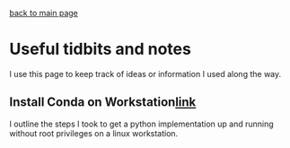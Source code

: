 [back to main page](https://michael-hoffman.github.io)

# Useful tidbits and notes
I use this page to keep track of ideas or information I used along the
way.

## Install Conda on Workstation[link](https://michael-hoffman.github.io/notes/install_conda)

I outline the steps I took to get a python implementation up and
running without root privileges on a linux workstation.
